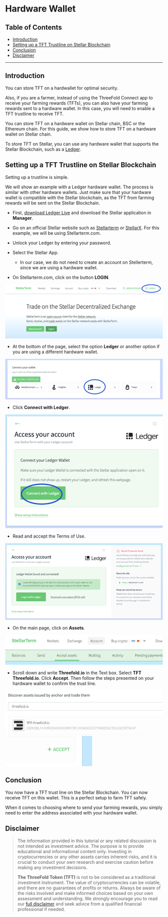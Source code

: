 
<h1> Hardware Wallet </h1>

<h2> Table of Contents </h2>

- [Introduction](#introduction)
- [Setting up a TFT Trustline on Stellar Blockchain](#setting-up-a-tft-trustline-on-stellar-blockchain)
- [Conclusion](#conclusion)
- [Disclaimer](#disclaimer)

***

## Introduction

You can store TFT on a hardwallet for optimal security.

Also, if you are a farmer, instead of using the ThreeFold Connect app to receive your farming rewards (TFTs), you can also have your farming rewards sent to a hardware wallet. In this case, you will need to enable a TFT trustline to receive TFT. 

You can store TFT on a hardware wallet on Stellar chain, BSC or the Ethereum chain. For this guide, we show how to store TFT on a hardware wallet on Stellar chain.

To store TFT on Stellar, you can use any hardware wallet that supports the Stellar Blockchain, such as a [Ledger](https://www.ledger.com/).

## Setting up a TFT Trustline on Stellar Blockchain

Setting up a trustline is simple.

We will show an example with a Ledger hardware wallet. The process is similar with other hardware wallets. Just make sure that your hardware wallet is compatible with the Stellar blockchain, as the TFT from farming rewards will be sent on the Stellar Blockchain.

* First, [download Ledger Live](https://www.ledger.com/ledger-live/download) and download the Stellar application in **Manager**.
* Go on an official Stellar website such as [Stellarterm](https://stellarterm.com/) or [StellarX](https://www.stellarx.com/). For this example, we will be using Stellarterm.com.

* Unlock your Ledger by entering your password.

* Select the Stellar App.
  * In our case, we do not need to create an account on Stellerterm, since we are using a hardware wallet.

* On Stellarterm.com, click on the button **LOGIN**.

![farming_wallet_7](./img/farming_wallet_7.png)


* At the bottom of the page, select the option **Ledger** or another option if you are using a different hardware wallet.

![farming_wallet_8](./img/farming_wallet_8.png)

* Click **Connect with Ledger**.

![farming_wallet_9](./img/farming_wallet_9.png)


* Read and accept the Terms of Use.

![farming_wallet_10](./img/farming_wallet_10.png)


* On the main page, click on **Assets**.

![farming_wallet_11](./img/farming_wallet_11.png)

* Scroll down and write **Threefold.io** in the Text box. Select **TFT Threefold.io**. Click **Accept**. Then follow the steps presented on your hardware wallet to confirm the trust line.

![farming_wallet_12](./img/farming_wallet_12.png)
![farming_wallet_13](./img/farming_wallet_13.png)

## Conclusion

You now have a TFT trust line on the Stellar Blockchain. You can now receive TFT on this wallet. This is a perfect setup to farm TFT safely.

When it comes to choosing where to send your farming rewards, you simply need to enter the address associated with your hardware wallet.

## Disclaimer

> The information provided in this tutorial or any related discussion is not intended as investment advice. The purpose is to provide educational and informational content only. Investing in cryptocurrencies or any other assets carries inherent risks, and it is crucial to conduct your own research and exercise caution before making any investment decisions. 
> 
> **The ThreeFold Token (TFT)** is not to be considered as a traditional investment instrument. The value of cryptocurrencies can be volatile, and there are no guarantees of profits or returns. Always be aware of the risks involved and make informed choices based on your own assessment and understanding. We strongly encourage you to read our [full disclaimer](../../wiki/disclaimer.md) and seek advice from a qualified financial professional if needed.
